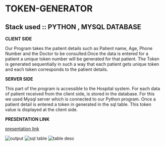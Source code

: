 # TOKEN-GENERATOR


## Stack used :: PYTHON , MYSQL DATABASE


**CLIENT SIDE**

Our Program takes the patient details such as Patient name, Age, Phone Number and the Doctor to be consulted.Once the data is entered for a patient a unique token number will be generated for that patient. 
The Token is generated sequentially in such a way that each patient gets unique token and each token corresponds to the patient details.

**SERVER SIDE**

This part of the program is accessible to the Hospital system.
For each data of patient received from the client side, is stored in the database.
For this we used Mysql server which is connected to our Python program.
Once a patient detail is entered a token in generated in the sql table. 
This token value is displayed at the client side.

**PRESENTATION LINK**

[presentation link](https://www.canva.com/design/DAFOcmRsQ6A/EwZrMv0AdzjyINqqjCGrvA/edit?utm_content=DAFOcmRsQ6A&utm_campaign=designshare&utm_medium=link2&utm_source=sharebutton)


![output](https://user-images.githubusercontent.com/81485622/194708073-69d46270-3864-4b48-a7cd-69e2af7cf55c.jpg)
![sql table](https://user-images.githubusercontent.com/81485622/194708078-8daa26cf-2311-44f8-83ea-01596f3c27d6.jpg)
![table desc](https://user-images.githubusercontent.com/81485622/194708083-b7ef0bd6-6f5b-4129-8345-5cae8050bc27.jpg)
